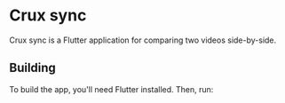 # Crux sync

Crux sync is a Flutter application for comparing two videos side-by-side.

## Building

To build the app, you'll need Flutter installed.  Then, run:
